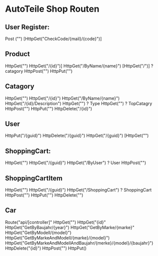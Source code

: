 # AutoTeile Shop Routen

## User Register:
Post ("")
[HttpGet("CheckCode/{mail}/{code}")]

## Product
HttpGet("")
HttpGet("/{id}")]
HttpGet("/ByName/{name}")
[HttpGet("/")] ?catagory
HttpPost("")
HttpPut("")

## Catagory
HttpGet("")
HttpGet("/{id}")
HttpGet("/ByName/{name}")
HttpGet("/{id}/Description")
HttpGet("") ? Type
HttpGet("") ? TopCatagry
HttpPost("")
HttpPut("")
HttpDelete("/{id}")

## User
HttpPut("/{guid}")
HttpDelete("/{guid}")
HttpGet("/{guid}")
[HttpGet("")

## ShoppingCart:
HttpGet("")
HttpGet("/{guid}")
HttpGet("/ByUser") ? User
HttpPost("")

## ShoppingCartItem
HttpGet("")
HttpGet("/{guid}")
HttpGet("/ShoppingCart") ? ShoppingCart
HttpPost("")
HttpPut("")
HttpDelete("")

## Car

Route("api/[controller]"
HttpGet("")
HttpGet("{id}"
HttpGet("GetByBaujahr/{year}")
HttpGet("GetByMarke/{marke}"
HttpGet("GetByModell/{model}")
HttpGet("GetByMarkeAndModell/{marke}/{model}")
HttpGet("GetByMarkeAndModellAndBaujahr/{merke}/{model}/{baujahr}")
HttpDelete("{id}")
HttpPost("")
HttpPut()
